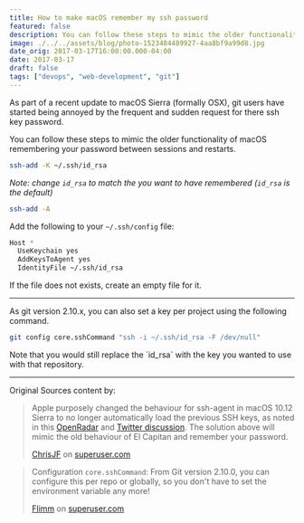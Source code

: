 ```yaml
---
title: How to make macOS remember my ssh password
featured: false
description: You can follow these steps to mimic the older functionality of macOS remembering your password between sessions and restarts.
image: ./../../assets/blog/photo-1523484489927-4aa8bf9a99d8.jpg
date_orig: 2017-03-17T16:00:00.000-04:00
date: 2017-03-17
draft: false
tags: ["devops", "web-development", "git"]
---
```


As part of a recent update to macOS Sierra (formally OSX), git users have started being annoyed by the frequent and sudden request for there ssh key password.

You can follow these steps to mimic the older functionality of macOS remembering your password between sessions and restarts.

```sh
ssh-add -K ~/.ssh/id_rsa
```

_Note: change `id_rsa` to match the you want to have remembered (`id_rsa` is the default)_

```sh
ssh-add -A
```

Add the following to your `~/.ssh/config` file:

```sh
Host *
  UseKeychain yes
  AddKeysToAgent yes
  IdentityFile ~/.ssh/id_rsa
```

If the file does not exists, create an empty file for it.

---

As git version 2.10.x, you can also set a key per project using the following command.

```sh
git config core.sshCommand "ssh -i ~/.ssh/id_rsa -F /dev/null"
```

Note that you would still replace the \`id_rsa\` with the key you wanted to use with that repository.

---

Original Sources content by:

> Apple purposely changed the behaviour for ssh-agent in macOS 10.12 Sierra to no longer automatically load the previous SSH keys, as noted in this [OpenRadar](https://github.com/lionheart/openradar-mirror/issues/15361) and [Twitter discussion](https://twitter.com/lorentey/status/753581927412686850). The solution above will mimic the old behaviour of El Capitan and remember your password.
>
> [ChrisJF](https://superuser.com/users/70792/chrisjf) on [superuser.com](https://superuser.com/questions/88470/how-to-use-mac-os-x-keychain-with-ssh-keys/1163862#1163862)

> Configuration `core.sshCommand`:
> From Git version 2.10.0, you can configure this per repo or globally, so you don't have to set the environment variable any more!
>
> [Flimm](https://superuser.com/users/90668/flimm) on [superuser.com](https://superuser.com/questions/232373/how-to-tell-git-which-private-key-to-use)
